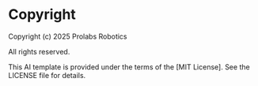# Copyright

Copyright (c) 2025 Prolabs Robotics

All rights reserved.

This AI template is provided under the terms of the [MIT License]. See the LICENSE file for details.
